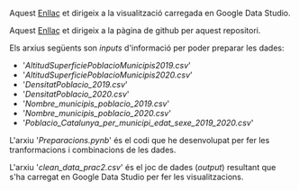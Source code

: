 Aquest [Enllaç](https://datastudio.google.com/s/kxTSitcHqRE) et dirigeix a la visualització carregada en Google Data Studio.

Aquest [Enllaç](https://gerardrosesterron.github.io/Visualitzacio_de_dades_PRAC2/) et dirigeix a la pàgina de github per aquest repositori.

Els arxius següents son *inputs* d'informació per poder preparar les dades:
- '*AltitudSuperficiePoblacioMunicipis2019.csv*'
- '*AltitudSuperficiePoblacioMunicipis2020.csv*'
- '*DensitatPoblacio_2019.csv*'
- '*DensitatPoblacio_2020.csv*'
- '*Nombre_municipis_poblacio_2019.csv*'
- '*Nombre_municipis_poblacio_2020.csv*'
- '*Poblacio_Catalunya_per_municipi_edat_sexe_2019_2020.csv*'

L'arxiu '*Preparacions.pynb*' és el codi que he desenvolupat per fer les tranformacions i combinacions de les dades.

L'arxiu '*clean_data_prac2.csv*' és el joc de dades (*output*) resultant que s'ha carregat en Google Data Studio per fer les visualitzacions.
